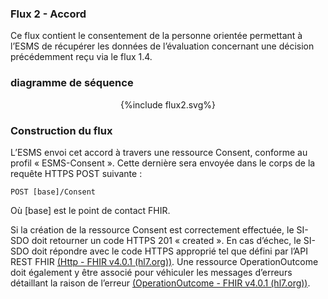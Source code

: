 ### Flux 2 - Accord    

Ce flux contient le consentement de la personne orientée permettant à l’ESMS de récupérer les données de l’évaluation concernant une décision précédemment reçu via le flux 1.4.

### diagramme de séquence 

<div style="text-align:center;"> {%include flux2.svg%} </div>


### Construction du flux

L’ESMS envoi cet accord à travers une ressource Consent, conforme au profil « ESMS-Consent ». Cette dernière sera envoyée dans le corps de la requête HTTPS POST suivante : 

`POST [base]/Consent`

Où [base] est le point de contact FHIR.

Si la création de la ressource Consent est correctement effectuée, le SI-SDO doit retourner un code HTTPS 201 « created ». 
En cas d’échec, le SI-SDO doit répondre avec le code HTTPS approprié tel que défini par l’API REST FHIR [(Http - FHIR v4.0.1 (hl7.org))](https://hl7.org/fhir/R4/http.html). Une ressource OperationOutcome doit également y être associé pour véhiculer les messages d’erreurs détaillant la raison de l’erreur [(OperationOutcome - FHIR v4.0.1 (hl7.org))](https://hl7.org/fhir/R4/operationoutcome.html).


 
